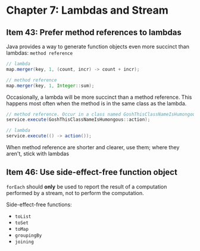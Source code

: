 # Chapter 7: Lambdas and Stream #

## Item 43: Prefer method references to lambdas ##
Java provides a way to generate function objects even more succinct than lambdas:  `method reference`
```java
// lambda
map.merger(key, 1, (count, incr) -> count + incr);

// method reference
map.merger(key, 1, Integer::sum);
```
Occasionally, a lambda will be more succinct than a method reference. This happens most often when the method is in the same class as the lambda.
```java
// method reference. Occur in a class named GoshThisClassNameIsHumongous
service.execute(GoshThisClassNameIsHumongous::action);

// lambda
service.execute(() -> action());
```
When method reference are shorter and clearer, use them; where they aren't, stick with lambdas

## Item 46: Use side-effect-free function object  ##
`forEach` should **only** be used to report the result of a computation performed by a stream, not to perform the computation.

Side-effect-free functions:
* `toList`
* `toSet`
* `toMap`
* `groupingBy`
* `joining`
